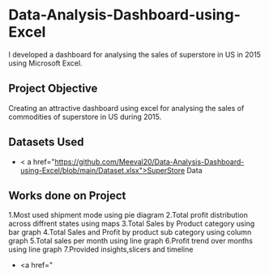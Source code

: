 # Data-Analysis-Dashboard-using-Excel
I developed a dashboard for analysing the sales of superstore in US in 2015 using Microsoft Excel.
## Project Objective
Creating an attractive dashboard using excel for analysing the sales of commodities of superstore in US during 2015.
## Datasets Used
- < a href="https://github.com/Meeval20/Data-Analysis-Dashboard-using-Excel/blob/main/Dataset.xlsx">SuperStore Data </a>
## Works done on Project
1.Most used shipment mode using pie diagram
2.Total profit distribution across diffrent states using maps
3.Total Sales by Product category using bar graph
4.Total Sales and Profit by product sub category using column graph
5.Total sales per month using line graph
6.Profit trend over months using line graph
7.Provided insights,slicers and timeline
- <a href="
